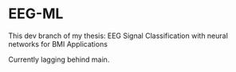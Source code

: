 # EEG-ML
This  dev branch of my thesis: 
EEG Signal Classification with neural networks for BMI Applications

Currently lagging behind main.
